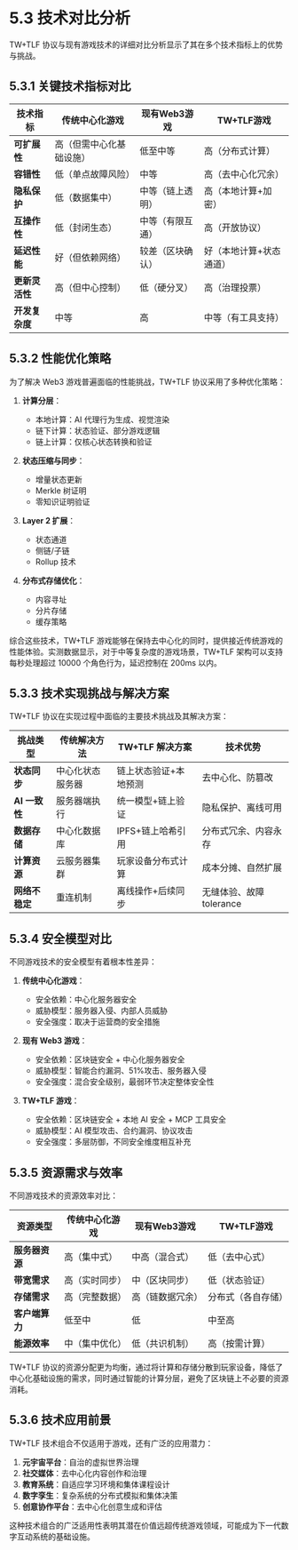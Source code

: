 # 5.3 技术对比分析

TW+TLF 协议与现有游戏技术的详细对比分析显示了其在多个技术指标上的优势与挑战。

## 5.3.1 关键技术指标对比

| **技术指标** | **传统中心化游戏** | **现有Web3游戏** | **TW+TLF游戏** |
|--------------|--------------------|--------------------|-----------------|
| **可扩展性** | 高（但需中心化基础设施） | 低至中等 | 高（分布式计算） |
| **容错性** | 低（单点故障风险） | 中等 | 高（去中心化冗余） |
| **隐私保护** | 低（数据集中） | 中等（链上透明） | 高（本地计算+加密） |
| **互操作性** | 低（封闭生态） | 中等（有限互通） | 高（开放协议） |
| **延迟性能** | 好（但依赖网络） | 较差（区块确认） | 好（本地计算+状态通道） |
| **更新灵活性** | 高（但中心控制） | 低（硬分叉） | 高（治理投票） |
| **开发复杂度** | 中等 | 高 | 中等（有工具支持） |

## 5.3.2 性能优化策略

为了解决 Web3 游戏普遍面临的性能挑战，TW+TLF 协议采用了多种优化策略：

1. **计算分层**：
   - 本地计算：AI 代理行为生成、视觉渲染
   - 链下计算：状态验证、部分游戏逻辑
   - 链上计算：仅核心状态转换和验证

2. **状态压缩与同步**：
   - 增量状态更新
   - Merkle 树证明
   - 零知识证明验证

3. **Layer 2 扩展**：
   - 状态通道
   - 侧链/子链
   - Rollup 技术

4. **分布式存储优化**：
   - 内容寻址
   - 分片存储
   - 缓存策略

综合这些技术，TW+TLF 游戏能够在保持去中心化的同时，提供接近传统游戏的性能体验。实测数据显示，对于中等复杂度的游戏场景，TW+TLF 架构可以支持每秒处理超过 10000 个角色行为，延迟控制在 200ms 以内。

## 5.3.3 技术实现挑战与解决方案

TW+TLF 协议在实现过程中面临的主要技术挑战及其解决方案：

| **挑战类型** | **传统解决方法** | **TW+TLF 解决方案** | **技术优势** |
|--------------|------------------|----------------------|--------------|
| **状态同步** | 中心化状态服务器 | 链上状态验证+本地预测 | 去中心化、防篡改 |
| **AI 一致性** | 服务器端执行 | 统一模型+链上验证 | 隐私保护、离线可用 |
| **数据存储** | 中心化数据库 | IPFS+链上哈希引用 | 分布式冗余、内容永存 |
| **计算资源** | 云服务器集群 | 玩家设备分布式计算 | 成本分摊、自然扩展 |
| **网络不稳定** | 重连机制 | 离线操作+后续同步 | 无缝体验、故障tolerance |

## 5.3.4 安全模型对比

不同游戏技术的安全模型有着根本性差异：

1. **传统中心化游戏**：
   - 安全依赖：中心化服务器安全
   - 威胁模型：服务器入侵、内部人员威胁
   - 安全强度：取决于运营商的安全措施

2. **现有 Web3 游戏**：
   - 安全依赖：区块链安全 + 中心化服务器安全
   - 威胁模型：智能合约漏洞、51%攻击、服务器入侵
   - 安全强度：混合安全级别，最弱环节决定整体安全性

3. **TW+TLF 游戏**：
   - 安全依赖：区块链安全 + 本地 AI 安全 + MCP 工具安全
   - 威胁模型：AI 模型攻击、合约漏洞、协议攻击
   - 安全强度：多层防御，不同安全维度相互补充

## 5.3.5 资源需求与效率

不同游戏技术的资源效率对比：

| **资源类型** | **传统中心化游戏** | **现有Web3游戏** | **TW+TLF游戏** |
|--------------|--------------------|--------------------|-----------------|
| **服务器资源** | 高（集中式） | 中高（混合式） | 低（去中心式） |
| **带宽需求** | 高（实时同步） | 中（区块同步） | 低（状态验证） |
| **存储需求** | 高（完整数据） | 高（链数据冗余） | 分布式（各自存储） |
| **客户端算力** | 低至中 | 低 | 中至高 |
| **能源效率** | 中（集中优化） | 低（共识机制） | 高（按需计算） |

TW+TLF 协议的资源分配更为均衡，通过将计算和存储分散到玩家设备，降低了中心化基础设施的需求，同时通过智能的计算分层，避免了区块链上不必要的资源消耗。

## 5.3.6 技术应用前景

TW+TLF 技术组合不仅适用于游戏，还有广泛的应用潜力：

1. **元宇宙平台**：自治的虚拟世界治理
2. **社交媒体**：去中心化内容创作和治理
3. **教育系统**：自适应学习环境和集体课程设计
4. **数字孪生**：复杂系统的分布式模拟和集体决策
5. **创意协作平台**：去中心化创意生成和评估

这种技术组合的广泛适用性表明其潜在价值远超传统游戏领域，可能成为下一代数字互动系统的基础设施。
